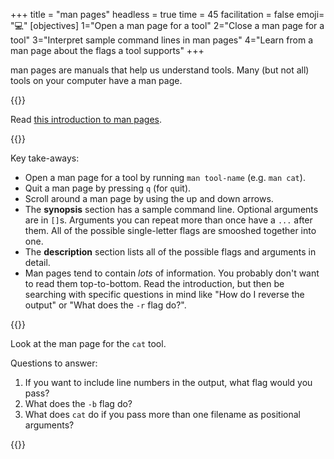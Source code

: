 +++
title = "man pages"
headless = true
time = 45
facilitation = false
emoji= "💻"
[objectives]
    1="Open a man page for a tool"
    2="Close a man page for a tool"
    3="Interpret sample command lines in man pages"
    4="Learn from a man page about the flags a tool supports"
+++

man pages are manuals that help us understand tools. Many (but not all) tools on your computer have a man page.

{{<note type="Reading">}}

Read [this introduction to man pages](https://itsfoss.com/linux-man-page-guide/).

{{</note>}}

Key take-aways:

* Open a man page for a tool by running `man tool-name` (e.g. `man cat`).
* Quit a man page by pressing `q` (for `q`uit).
* Scroll around a man page by using the up and down arrows.
* The **synopsis** section has a sample command line. Optional arguments are in `[]`s. Arguments you can repeat more than once have a `...` after them. All of the possible single-letter flags are smooshed together into one.
* The **description** section lists all of the possible flags and arguments in detail.
* Man pages tend to contain _lots_ of information. You probably don't want to read them top-to-bottom. Read the introduction, but then be searching with specific questions in mind like "How do I reverse the output" or "What does the `-r` flag do?".

{{<note type="Exercise">}}

Look at the man page for the `cat` tool.

Questions to answer:

1. If you want to include line numbers in the output, what flag would you pass?
2. What does the `-b` flag do?
3. What does `cat` do if you pass more than one filename as positional arguments?

{{</note>}}
